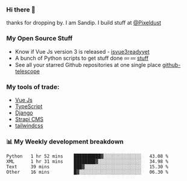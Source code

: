 ### Hi there 👋

thanks for dropping by.
I am Sandip. I build stuff at [@Pixeldust](github.com/pixeldust-in/)

###  **My Open Source Stuff**

 - Know if Vue Js version 3 is released -  [isvue3readyyet](https://github.com/sandiprb/isvue3readyyet)
 - A bunch of Python scripts to get stuff done 💤 💤 [stuff](https://github.com/sandiprb/stuff)
 - See all your starred Github repositories at one single place [github-telescope](https://github.com/sandiprb/github-telescope)



###  **My tools of trade:**
 - [Vue Js](https://github.com/vuejs/vue/)
 - [TypeScript](https://github.com/microsoft/TypeScript)
 - [Django](github.com/django/django)
 - [Strapi CMS](github.com/strapi/strapi)
 - [tailwindcss](https://github.com/tailwindlabs/tailwindcss)


###  📊 **My Weekly development breakdown**
<!--START_SECTION:waka-->

```text
Python   1 hr 52 mins    ██████████▓░░░░░░░░░░░░░░   43.08 %
XML      1 hr 31 mins    ████████▓░░░░░░░░░░░░░░░░   34.98 %
Text     39 mins         ███▓░░░░░░░░░░░░░░░░░░░░░   15.30 %
Other    16 mins         █▓░░░░░░░░░░░░░░░░░░░░░░░   06.30 %
```

<!--END_SECTION:waka-->
